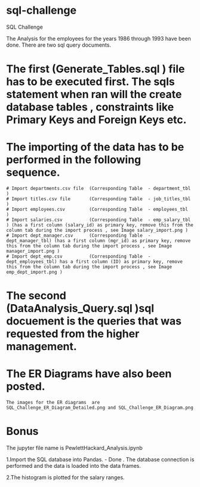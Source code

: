 # sql-challenge
SQL Challenge


The Analysis for the employees for the years 1986 through 1993 have been done.
 There are two sql query documents. 


  # The first (Generate_Tables.sql ) file  has to be executed first. The sqls statement when ran will the create database tables , constraints like Primary Keys and Foreign Keys etc.


  # The importing of the data has to be performed in the following sequence.

    # Import departments.csv file  (Corresponding Table  - department_tbl )
    # Import titles.csv file       (Corresponding Table  - job_titles_tbl )
    # Import employees.csv         (Corresponding Table  - employees_tbl  )
    # Import salaries.csv          (Corresponding Table  - emp_salary_tbl ) (has a first column (salary_id) as primary key, remove this from the column tab during the import process , see Image salary_import.png )  
    # Import dept_manager.csv      (Corresponding Table  - dept_manager_tbl) (has a first column (mgr_id) as primary key, remove this from the column tab during the import process , see Image manager_import.png )  
    # Import dept_emp.csv          (Corresponding Table  - dept_employees_tbl) has a first column (ID) as primary key, remove this from the column tab during the import process , see Image emp_dept_import.png )  

  # The second (DataAnalysis_Query.sql )sql docuement is the queries that was requested from the higher management. 

  # The ER Diagrams have also been posted. 
    The images for the ER diagrams  are SQL_Challenge_ER_Diagram_Detailed.png and SQL_Challenge_ER_Diagram.png

# Bonus

The jupyter file name is PewlettHackard_Analysis.ipynb

  1.Import the SQL database into Pandas. - Done . The database connection is performed and the data is loaded into the data frames.
  
  2.The histogram is plotted for the salary ranges.
  